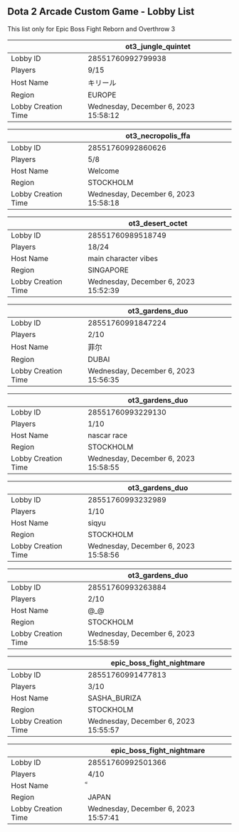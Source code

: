 ## Dota 2 Arcade Custom Game - Lobby List

This list only for Epic Boss Fight Reborn and Overthrow 3

|  | ot3_jungle_quintet |
| ------ | ------ |
| Lobby ID | 28551760992799938 |
| Players | 9/15 |
| Host Name | キリール |
| Region | EUROPE |
| Lobby Creation Time | Wednesday, December 6, 2023 15:58:12 |


|  | ot3_necropolis_ffa |
| ------ | ------ |
| Lobby ID | 28551760992860626 |
| Players | 5/8 |
| Host Name | Welcome |
| Region | STOCKHOLM |
| Lobby Creation Time | Wednesday, December 6, 2023 15:58:18 |


|  | ot3_desert_octet |
| ------ | ------ |
| Lobby ID | 28551760989518749 |
| Players | 18/24 |
| Host Name | main character vibes |
| Region | SINGAPORE |
| Lobby Creation Time | Wednesday, December 6, 2023 15:52:39 |


|  | ot3_gardens_duo |
| ------ | ------ |
| Lobby ID | 28551760991847224 |
| Players | 2/10 |
| Host Name | 菲尔 |
| Region | DUBAI |
| Lobby Creation Time | Wednesday, December 6, 2023 15:56:35 |


|  | ot3_gardens_duo |
| ------ | ------ |
| Lobby ID | 28551760993229130 |
| Players | 1/10 |
| Host Name | nascar race |
| Region | STOCKHOLM |
| Lobby Creation Time | Wednesday, December 6, 2023 15:58:55 |


|  | ot3_gardens_duo |
| ------ | ------ |
| Lobby ID | 28551760993232989 |
| Players | 1/10 |
| Host Name | siqyu |
| Region | STOCKHOLM |
| Lobby Creation Time | Wednesday, December 6, 2023 15:58:56 |


|  | ot3_gardens_duo |
| ------ | ------ |
| Lobby ID | 28551760993263884 |
| Players | 2/10 |
| Host Name | @_@ |
| Region | STOCKHOLM |
| Lobby Creation Time | Wednesday, December 6, 2023 15:58:59 |


|  | epic_boss_fight_nightmare |
| ------ | ------ |
| Lobby ID | 28551760991477813 |
| Players | 3/10 |
| Host Name | SASHA_BURIZA |
| Region | STOCKHOLM |
| Lobby Creation Time | Wednesday, December 6, 2023 15:55:57 |


|  | epic_boss_fight_nightmare |
| ------ | ------ |
| Lobby ID | 28551760992501366 |
| Players | 4/10 |
| Host Name | ็ |
| Region | JAPAN |
| Lobby Creation Time | Wednesday, December 6, 2023 15:57:41 |


